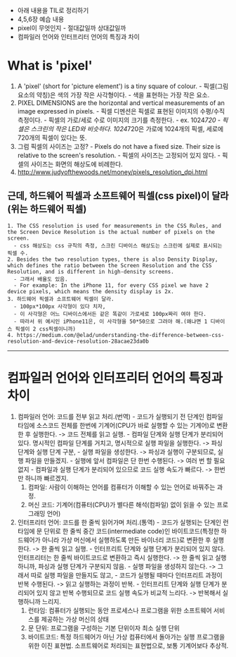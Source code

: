 - 아래 내용을 TIL로 정리하기 
- 4,5,6장 예습 내용
- pixel이 무엇인지 - 절대값일까 상대값일까
- 컴파일러 언어와 인터프리터 언어의 특징과 차이

# What is 'pixel'
  1. A 'pixel' (short for 'picture element') is a tiny square of colour.
    - 픽셀(그림 요소의 약칭)은 색의 가장 작은 사각형이다.
    - 색을 표현하는 가장 작은 요소.
  2. PIXEL DIMENSIONS are the horizontal and vertical measurements of an image expressed in pixels.
    - 픽셀 디멘션은 픽셀로 표현된 이미지의 수평/수직 측정이다.
    - 픽셀의 가로/세로 수로 이미지의 크기를 측정한다.
    - ex. 1024*720
    - 픽셀은 스크린의 작은 LED와 비슷하다. 1024*720은 가로에 1024개의 픽셀, 세로에 720개의 픽셀이 있다는 뜻.
  3. 그럼 픽셀의 사이즈는 고정?
    - Pixels do not have a fixed size. Their size is relative to the screen's resolution.
    - 픽셀의 사이즈는 고정되어 있지 않다.
    - 픽셀의 사이즈는 화면의 해상도에 비례한다.
  4. http://www.judyofthewoods.net/money/pixels_resolution_dpi.html
  ## 근데, 하드웨어 픽셀과 소프트웨어 픽셀(css pixel)이 달라(위는 하드웨어 픽셀)
    1. The CSS resolution is used for measurements in the CSS Rules, and the Screen Device Resolution is the actual number of pixels on the screen.
      - css 해상도는 css 규칙의 측정, 스크린 디바이스 해상도는 스크린에 실제로 표시되는 픽셀 수.
    2. Besides the two resolution types, there is also Density Display, which defines the ratio between the Screen Resolution and the CSS Resolution, and is different in high-density screens.
      - 그래서 배율도 있음.
      - For example: In the iPhone 11, for every CSS pixel we have 2 device pixels, which means the density display is 2x.
    3. 하드웨어 픽셀과 소프트웨어 픽셀이 달라.
      - 100px*100px 사각형이 있다 치자,
      - 이 사각형은 어느 디바이스에서든 같은 똑같이 가로세로 100px짜리 여야 한다.
      - 따라서 위 예시인 iPhone11은, 이 사각형을 50*50으로 그려야 해.(왜냐면 1 디바이스 픽셀이 2 css픽셀이니까)
    4. https://medium.com/@elad/understanding-the-difference-between-css-resolution-and-device-resolution-28acae23da0b
---
# 컴파일러 언어와 인터프리터 언어의 특징과 차이
  1. 컴파일러 언어: 코드를 전부 읽고 처리.(번역)
    - 코드가 실행되기 전 단계인 컴파일 타임에 소스코드 전체를 한번에 기계어(CPU가 바로 실행할 수 있는 기계어)로 변환한 후 실행한다.	 -> 코드 전체를 읽고 실행.
    - 컴파일 단계와 실행 단계가 분리되어 있다. 명시적인 컴파일 단계를 거치고, 명시적으로 실행 파일을 실행한다. -> 파싱 단계와 실행 단계 구분,
    - 실행 파일을 생성한다.	 -> 파싱과 실행이 구분되므로, 실행 파일을 만들겠지.
    - 실행에 앞서 컴파일은 단 한번 수행된다.	-> 여러 번 할 필요 없지
    - 컴파일과 실행 단계가 분리되어 있으므로 코드 실행 속도가 빠르다.	 -> 한번만 하니까 빠르겠지.
      1. 컴파일: 사람이 이해하는 언어를 컴퓨터가 이해할 수 있는 언어로 바꿔주는 과정.
      2. 머신 코드: 기계어(컴퓨터(CPU)가 별다른 해석(컴파일) 없이 읽을 수 있는 프로그래밍 언어)
  2. 인터프리터 언어: 코드를 한 줄씩 읽어가며 처리.(통역)
    - 코드가 실행되는 단계인 런타임에 문 단위로 한 줄씩 중간 코드(intermediate code)인 바이트코드(특정한 하드웨어가 아니라 가상 머신에서 실행하도록 만든 바이너리 코드)로 변환한 후 실행한다.  -> 한 줄씩 읽고 실행.
    - 인터프리트 단계와 실행 단계가 분리되어 있지 않다. 인터프리터는 한 줄씩 바이트코드로 변환하고 즉시 실행한다. -> 한 줄씩 읽고 실행하니까, 파싱과 실행 단계가 구분되지 않음.
    - 실행 파일을 생성하지 않는다. -> 그래서 따로 실행 파일을 만들지도 않고,
    - 코드가 실행될 때마다 인터프리트 과정이 반복 수행된다. -> 읽고 실행하는 과정이 반복.
    - 인터프리트 단계와 실행 단계가 분리되어 있지 않고 반복 수행되므로 코드 실행 속도가 비교적 느리다. -> 반복해서 실행하니까 느리지.
      1. 런타임: 컴퓨터가 실행되는 동안 프로세스나 프로그램을 위한 소프트웨어 서비스를 제공하는 가상 머신의 상태
      2. 문 단위: 프로그램을 구성하는 기본 단위이자 최소 실행 단위
      3. 바이트코드: 특정 하드웨어가 아닌 가상 컴퓨터에서 돌아가는 실행 프로그램을 위한 이진 표현법. 소프트웨어로 처리되는 표현법으로, 보통 기계어보다 추상적.